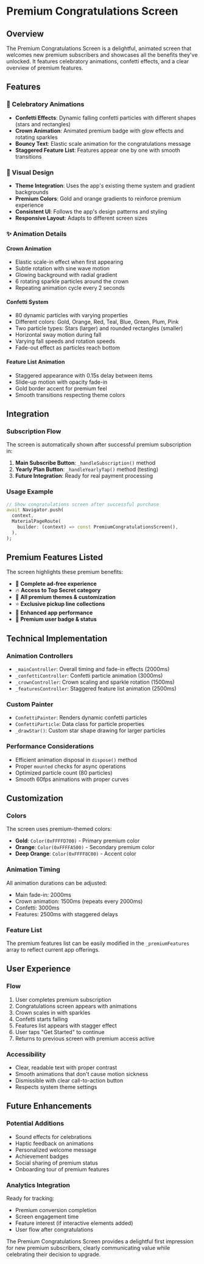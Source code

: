 # Premium Congratulations Screen

## Overview
The Premium Congratulations Screen is a delightful, animated screen that welcomes new premium subscribers and showcases all the benefits they've unlocked. It features celebratory animations, confetti effects, and a clear overview of premium features.

## Features

### 🎉 Celebratory Animations
- **Confetti Effects**: Dynamic falling confetti particles with different shapes (stars and rectangles)
- **Crown Animation**: Animated premium badge with glow effects and rotating sparkles
- **Bouncy Text**: Elastic scale animation for the congratulations message
- **Staggered Feature List**: Features appear one by one with smooth transitions

### 🎨 Visual Design
- **Theme Integration**: Uses the app's existing theme system and gradient backgrounds
- **Premium Colors**: Gold and orange gradients to reinforce premium experience
- **Consistent UI**: Follows the app's design patterns and styling
- **Responsive Layout**: Adapts to different screen sizes

### ✨ Animation Details

#### Crown Animation
- Elastic scale-in effect when first appearing
- Subtle rotation with sine wave motion
- Glowing background with radial gradient
- 6 rotating sparkle particles around the crown
- Repeating animation cycle every 2 seconds

#### Confetti System
- 80 dynamic particles with varying properties
- Different colors: Gold, Orange, Red, Teal, Blue, Green, Plum, Pink
- Two particle types: Stars (larger) and rounded rectangles (smaller)
- Horizontal sway motion during fall
- Varying fall speeds and rotation speeds
- Fade-out effect as particles reach bottom

#### Feature List Animation
- Staggered appearance with 0.15s delay between items
- Slide-up motion with opacity fade-in
- Gold border accent for premium feel
- Smooth transitions respecting theme colors

## Integration

### Subscription Flow
The screen is automatically shown after successful premium subscription in:

1. **Main Subscribe Button**: `_handleSubscription()` method
2. **Yearly Plan Button**: `_handleYearlyTap()` method (testing)
3. **Future Integration**: Ready for real payment processing

### Usage Example
```dart
// Show congratulations screen after successful purchase
await Navigator.push(
  context,
  MaterialPageRoute(
    builder: (context) => const PremiumCongratulationsScreen(),
  ),
);
```

## Premium Features Listed

The screen highlights these premium benefits:
- 🚫 **Complete ad-free experience**
- 🔥 **Access to Top Secret category**
- 🎨 **All premium themes & customization**
- ⭐ **Exclusive pickup line collections**
- 🚀 **Enhanced app performance**
- 💎 **Premium user badge & status**

## Technical Implementation

### Animation Controllers
- `_mainController`: Overall timing and fade-in effects (2000ms)
- `_confettiController`: Confetti particle animation (3000ms)
- `_crownController`: Crown scaling and sparkle rotation (1500ms)
- `_featuresController`: Staggered feature list animation (2500ms)

### Custom Painter
- `ConfettiPainter`: Renders dynamic confetti particles
- `ConfettiParticle`: Data class for particle properties
- `_drawStar()`: Custom star shape drawing for larger particles

### Performance Considerations
- Efficient animation disposal in `dispose()` method
- Proper `mounted` checks for async operations
- Optimized particle count (80 particles)
- Smooth 60fps animations with proper curves

## Customization

### Colors
The screen uses premium-themed colors:
- **Gold**: `Color(0xFFFFD700)` - Primary premium color
- **Orange**: `Color(0xFFFFA500)` - Secondary premium color
- **Deep Orange**: `Color(0xFFFF8C00)` - Accent color

### Animation Timing
All animation durations can be adjusted:
- Main fade-in: 2000ms
- Crown animation: 1500ms (repeats every 2000ms)
- Confetti: 3000ms
- Features: 2500ms with staggered delays

### Feature List
The premium features list can be easily modified in the `_premiumFeatures` array to reflect current app offerings.

## User Experience

### Flow
1. User completes premium subscription
2. Congratulations screen appears with animations
3. Crown scales in with sparkles
4. Confetti starts falling
5. Features list appears with stagger effect
6. User taps "Get Started" to continue
7. Returns to previous screen with premium access active

### Accessibility
- Clear, readable text with proper contrast
- Smooth animations that don't cause motion sickness
- Dismissible with clear call-to-action button
- Respects system theme settings

## Future Enhancements

### Potential Additions
- Sound effects for celebrations
- Haptic feedback on animations
- Personalized welcome message
- Achievement badges
- Social sharing of premium status
- Onboarding tour of premium features

### Analytics Integration
Ready for tracking:
- Premium conversion completion
- Screen engagement time
- Feature interest (if interactive elements added)
- User flow after congratulations

The Premium Congratulations Screen provides a delightful first impression for new premium subscribers, clearly communicating value while celebrating their decision to upgrade.

